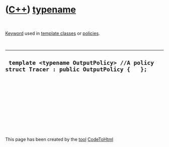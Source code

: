 



 

 

 

 

 

([C++](Cpp.md)) [typename](CppTypename.md)
============================================

 

[Keyword](CppKeyword.md) used in [template
classes](CppTemplateClass.md) or [policies](CppPolicy.md).

 

  -------------------------------------------------------------------------------------------
  ` template <typename OutputPolicy> //A policy struct Tracer : public OutputPolicy {   };`
  -------------------------------------------------------------------------------------------

 

 

 

 

 





 




This page has been created by the [tool](Tools.md)
[CodeToHtml](ToolCodeToHtml.md)
